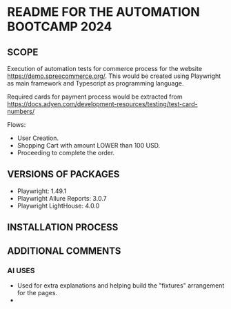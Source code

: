 # README FOR THE AUTOMATION BOOTCAMP 2024

## SCOPE

Execution of automation tests for commerce process for the website https://demo.spreecommerce.org/.
This would be created using Playwright as main framework and Typescript as programming language.

Required cards for payment process would be extracted from https://docs.adyen.com/development-resources/testing/test-card-numbers/

Flows: 
- User Creation.
- Shopping Cart with amount LOWER than 100 USD.
- Proceeding to complete the order.

## VERSIONS OF PACKAGES
- Playwright: 1.49.1
- Playwright Allure Reports: 3.0.7
- Playwright LightHouse: 4.0.0

## INSTALLATION PROCESS



## ADDITIONAL COMMENTS


### AI USES
- Used for extra explanations and helping build the "fixtures" arrangement for the pages.
- 

###